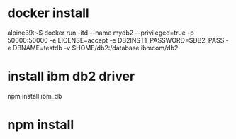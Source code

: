 # docker install
alpine39:~$ docker run -itd --name mydb2 --privileged=true -p 50000:50000 -e LICENSE=accept -e DB2INST1_PASSWORD=$DB2_PASS -e DBNAME=testdb -v $HOME/db2:/database ibmcom/db2

# install ibm db2 driver
npm install ibm_db

# npm install

